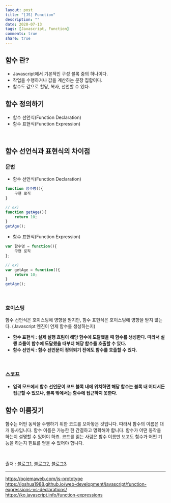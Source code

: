 ```yaml
---
layout: post
title: "[JS] Function"
description: ""
date: 2020-07-13
tags: [Javascript, Function]
comments: true
share: true
---
```


## 함수 란?
* Javascript에서 기본적인 구성 블록 중의 하나이다.
* 작업을 수행하거나 값을 계산하는 문장 집합이다.
* 함수도 값으로 할당, 복사, 선언할 수 있다.

## 함수 정의하기
* 함수 선언식(Function Declaration)
* 함수 표현식(Function Expression)
<!-- * Function() 생성자 함수 -->

<br>

## 함수 선언식과 표현식의 차이점
### 문법
    
*  함수 선언식(Function Declaration)

```javascript
function 함수명(){
    구현 로직
}

// ex)
function getAge(){
    return 10;
}
getAge();
```


*  함수 표현식(Function Expression)

```javascript
var 함수명 = function(){
    구현 로직
};

// ex)
var getAge = function(){
    return 10;
}
getAge();
```
<br>

### 호이스팅
함수 선언식은 호이스팅에 영향을 받지만, 함수 표현식은 호이스팅에 영향을 받지 않는다. (Javascript 엔진이 언제 함수를 생성하는지)

* <strong>함수 표현식 : 실제 실행 흐림이 해당 함수에 도달했을 때 함수를 생성한다. 따라서 실행 흐름이 함수에 도달했을 때부터 해당 함수를 호출할 수 있다.</strong>
* <strong>함수 선언식 : 함수 선언문이 정의되기 전에도 함수를 호출할 수 있다.</strong>

<br>

### 스코프
* <strong>엄격 모드에서 함수 선언문이 코드 블록 내에 위치하면 해당 함수는 블록 내 어디서든 접근할 수 있으나, 블록 밖에서는 함수에 접근하지 못한다.</strong>

## 함수 이름짓기

함수는 어떤 동작을 수행하기 위한 코드를 모아놓은 것입니다. 따라서 함수의 이름은 대개 동사입니다. 함수 이름은 가능한 한 간결하고 명확해야 합니다. 함수가 어떤 동작을 하는지 설명할 수 있어야 하죠. 코드를 읽는 사람은 함수 이름만 보고도 함수가 어떤 기능을 하는지 힌트를 얻을 수 있어야 합니다.

<br>

<p class="reference-txt">출처 : 
    <a href="https://poiemaweb.com/js-prototype" target="_blankd">블로그1</a>,
    <a href="https://joshua1988.github.io/web-development/javascript/function-expressions-vs-declarations/" target="_blankd">블로그2</a>,
    <a href="https://ko.javascript.info/function-expressions" target="_blankd">블로그3</a>
</p>

--- 
https://poiemaweb.com/js-prototype <br>
https://joshua1988.github.io/web-development/javascript/function-expressions-vs-declarations/ <br>
https://ko.javascript.info/function-expressions